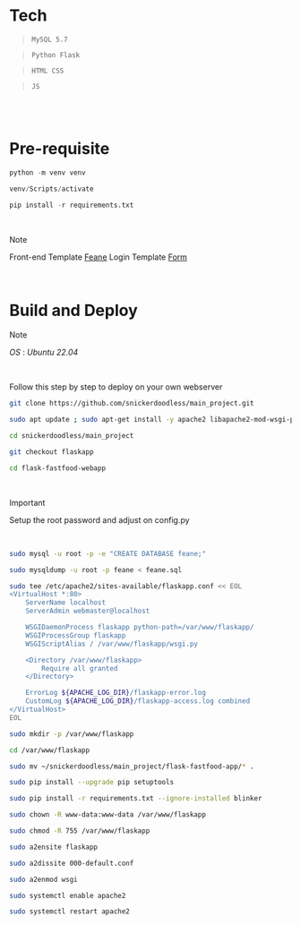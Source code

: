 
# Tech


> `MySQL 5.7`

> `Python Flask`

> `HTML CSS`

> `JS`


<br />

<br />

# Pre-requisite

```python
python -m venv venv
```

```powershell
venv/Scripts/activate
```

```python
pip install -r requirements.txt
```

<br />

> [!note] 
> Front-end Template [Feane](https://themewagon.com/themes/free-bootstrap-4-html5-restaurant-website-template-feane/) 
> Login Template [Form](https://codepen.io/ianpirro/pen/nXRmWm)

<br />

# Build and Deploy

> [!note]
> *OS* : *Ubuntu 22.04* 

<br />

Follow this step by step to deploy on your own webserver

```bash
git clone https://github.com/snickerdoodless/main_project.git
```

```bash
sudo apt update ; sudo apt-get install -y apache2 libapache2-mod-wsgi-py3 mysql-server git unzip python3-dev python3-pip pkg-config libmysqlclient-dev  
```

```bash
cd snickerdoodless/main_project
```

```bash
git checkout flaskapp
```

```bash
cd flask-fastfood-webapp
```


<br />

> [!important]
>  Setup the root password and adjust on config.py

<br />

```bash
sudo mysql -u root -p -e "CREATE DATABASE feane;"
```

```bash
sudo mysqldump -u root -p feane < feane.sql
```

```bash
sudo tee /etc/apache2/sites-available/flaskapp.conf << EOL
<VirtualHost *:80>
    ServerName localhost
    ServerAdmin webmaster@localhost

    WSGIDaemonProcess flaskapp python-path=/var/www/flaskapp/
    WSGIProcessGroup flaskapp
    WSGIScriptAlias / /var/www/flaskapp/wsgi.py

    <Directory /var/www/flaskapp>
        Require all granted
    </Directory>

    ErrorLog ${APACHE_LOG_DIR}/flaskapp-error.log
    CustomLog ${APACHE_LOG_DIR}/flaskapp-access.log combined
</VirtualHost>
EOL
```

```bash
sudo mkdir -p /var/www/flaskapp
```

```bash
cd /var/www/flaskapp
```

```bash
sudo mv ~/snickerdoodless/main_project/flask-fastfood-app/* . 
```

```bash
sudo pip install --upgrade pip setuptools
```

```bash
sudo pip install -r requirements.txt --ignore-installed blinker
```

```bash
sudo chown -R www-data:www-data /var/www/flaskapp 
```

```bash
sudo chmod -R 755 /var/www/flaskapp
```

```bash
sudo a2ensite flaskapp
```

```bash
sudo a2dissite 000-default.conf
```

```bash
sudo a2enmod wsgi
```

```bash
sudo systemctl enable apache2
```

```bash
sudo systemctl restart apache2
```

